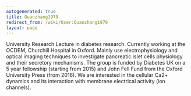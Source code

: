 ```yaml
---
autogenerated: true
title: Quanzhang1979
redirect_from: /wiki/User:Quanzhang1979
layout: page
---
```


University Research Lecture in diabetes research. Currently working at
the OCDEM, Churchill Hospital in Oxford. Mainly use electrophysiology
and optical imaging techniques to investigate pancreatic islet cells
physiology and their secretory mechanisms. The group is funded by
Diabetes UK on a 5 year fellowship (starting from 2015) and John Fell
Fund from the Oxford University Press (from 2016). We are interested in
the cellular Ca2+ dynamics and its interaction with membrane electrical
activity (ion channels).
